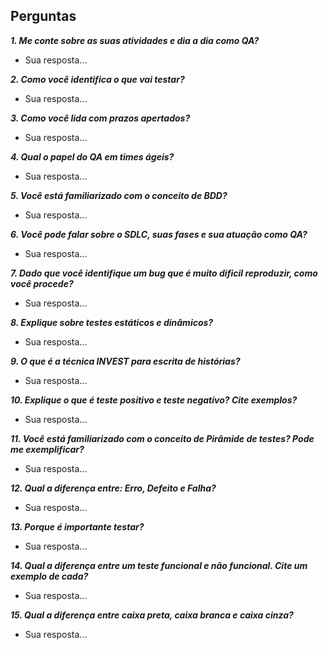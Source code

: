 ## Perguntas
***1. Me conte sobre as suas atividades e dia a dia como QA?***
 - Sua resposta...

***2. Como você identifica o que vai testar?***
- Sua resposta...

***3. Como você lida com prazos apertados?***
- Sua resposta...

***4. Qual o papel do QA em times ágeis?***
- Sua resposta...

***5. Você está familiarizado com o conceito de BDD?***
- Sua resposta...

***6. Você pode falar sobre o SDLC, suas fases e sua atuação como QA?***
- Sua resposta...

***7. Dado que você identifique um bug que é muito dificil reproduzir, como você procede?***
- Sua resposta...

***8. Explique sobre testes estáticos e dinâmicos?***
- Sua resposta...

***9. O que é a técnica INVEST para escrita de histórias?***
- Sua resposta...

***10. Explique o que é teste positivo e teste negativo? Cite exemplos?***
- Sua resposta...

***11. Você está familiarizado com o conceito de Pirâmide de testes? Pode me exemplificar?***
- Sua resposta...

***12. Qual a diferença entre: Erro, Defeito e Falha?***
- Sua resposta...

***13. Porque é importante testar?***
- Sua resposta...

***14.  Qual a diferença entre um teste funcional e não funcional. Cite um exemplo de cada?***
- Sua resposta...

***15. Qual a diferença entre caixa preta, caixa branca e caixa cinza?***
- Sua resposta...
